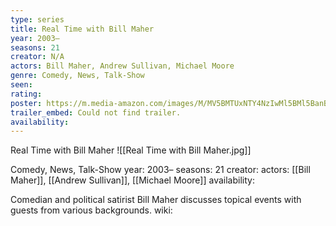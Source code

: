 ```yaml
---
type: series
title: Real Time with Bill Maher
year: 2003–
seasons: 21
creator: N/A
actors: Bill Maher, Andrew Sullivan, Michael Moore
genre: Comedy, News, Talk-Show
seen:
rating: 
poster: https://m.media-amazon.com/images/M/MV5BMTUxNTY4NzIwMl5BMl5BanBnXkFtZTgwNDIxMTQ5NjE@._V1_SX300.jpg
trailer_embed: Could not find trailer.
availability:
---
```

Real Time with Bill Maher
![[Real Time with Bill Maher.jpg]]

Comedy, News, Talk-Show
year: 2003–
seasons: 21
creator: 
actors: [[Bill Maher]], [[Andrew Sullivan]], [[Michael Moore]]
availability:

Comedian and political satirist Bill Maher discusses topical events with guests from various backgrounds.
wiki: 


